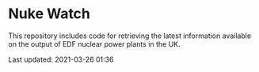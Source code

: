 # Nuke Watch

This repository includes code for retrieving the latest information available on the output of EDF nuclear power plants in the UK.

Last updated: 2021-03-26 01:36
